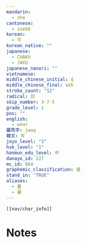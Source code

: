 ```yaml
---
mandarin:
  - zhe
cantonese:
  - zoek6
korean:
  - 착
korean_native: ""
japanese:
  - CHAKU
  - JAKU
japanese_nanori: ""
vietnamese:
middle_chinese_initial: ɖ
middle_chinese_final: ɨɐk
stroke_count: "12"
radical: 目
skip_number: 3-7-5
grade_level: 1
pos: ""
english:
  - wear
羅馬字: jwag
韓文: 좍
joyo_level: "3"
hsk_level: "1"
hanmun_edu_level: 中
danayo_id: 227
mc_id: 664
graphemic_classification: 者
stand_in: "TRUE"
aliases:
  - 着
  - 著
---
```

```meta-bind-embed
[[nav/char_info]]
```

# Notes
